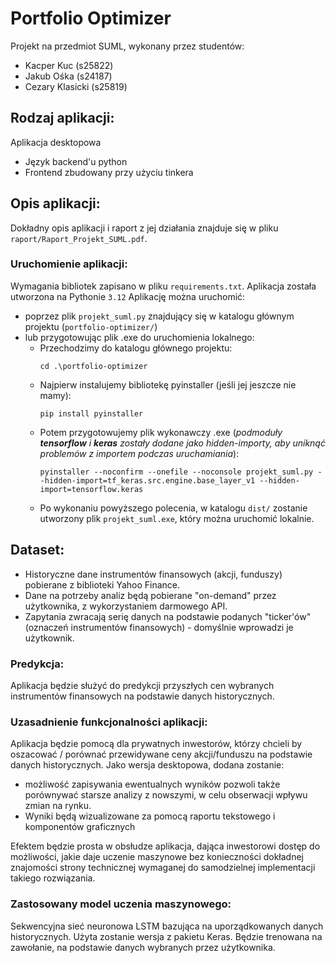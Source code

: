 # Portfolio Optimizer
Projekt na przedmiot SUML, wykonany przez studentów: 
- Kacper Kuc (s25822)
- Jakub Ośka (s24187)
- Cezary Klasicki (s25819)

## Rodzaj aplikacji:
Aplikacja desktopowa
- Język backend'u python
- Frontend zbudowany przy użyciu tinkera

## Opis aplikacji:
Dokładny opis aplikacji i raport z jej działania znajduje się w pliku `raport/Raport_Projekt_SUML.pdf`.

### Uruchomienie aplikacji:
Wymagania bibliotek zapisano w pliku `requirements.txt`. Aplikacja została utworzona na Pythonie `3.12`
Aplikację można uruchomić:
- poprzez plik `projekt_suml.py` znajdujący się w katalogu głównym projektu (`portfolio-optimizer/`)
- lub przygotowując plik .exe do uruchomienia lokalnego:
  - Przechodzimy do katalogu głównego projektu:
    ```shell
    cd .\portfolio-optimizer
    ```
  - Najpierw instalujemy bibliotekę pyinstaller (jeśli jej jeszcze nie mamy):
    ```shell
    pip install pyinstaller
    ```
  - Potem przygotowujemy plik wykonawczy .exe (_podmoduły **tensorflow** i **keras** zostały dodane jako hidden-importy, aby uniknąć problemów z importem podczas uruchamiania_):
    ```shell
    pyinstaller --noconfirm --onefile --noconsole projekt_suml.py --hidden-import=tf_keras.src.engine.base_layer_v1 --hidden-import=tensorflow.keras
    ```
  - Po wykonaniu powyższego polecenia, w katalogu `dist/` zostanie utworzony plik `projekt_suml.exe`, który można uruchomić lokalnie.


## Dataset:
- Historyczne dane instrumentów finansowych (akcji, funduszy) pobierane z biblioteki Yahoo Finance.
- Dane na potrzeby analiz będą pobierane "on-demand" przez użytkownika, z wykorzystaniem darmowego API.
- Zapytania zwracają serię danych na podstawie podanych "ticker'ów" (oznaczeń instrumentów finansowych) - domyślnie wprowadzi je użytkownik.

### Predykcja:
Aplikacja będzie służyć do predykcji przyszłych cen wybranych instrumentów finansowych na podstawie danych historycznych.

### Uzasadnienie funkcjonalności aplikacji:
Aplikacja będzie pomocą dla prywatnych inwestorów, którzy chcieli by oszacować / porównać przewidywane ceny akcji/funduszu na podstawie danych historycznych. Jako wersja desktopowa, dodana zostanie:
- możliwość zapisywania ewentualnych wyników pozwoli także porównywać starsze analizy z nowszymi, w celu obserwacji wpływu zmian na rynku.
- Wyniki będą wizualizowane za pomocą raportu tekstowego i komponentów graficznych

Efektem będzie prosta w obsłudze aplikacja, dająca inwestorowi dostęp do możliwości, jakie daje uczenie maszynowe bez konieczności dokładnej znajomości strony technicznej wymaganej do samodzielnej implementacji takiego rozwiązania.

### Zastosowany model uczenia maszynowego:
Sekwencyjna sieć neuronowa LSTM bazująca na uporządkowanych danych historycznych. Użyta zostanie wersja z pakietu Keras. Będzie trenowana na zawołanie, na podstawie danych wybranych przez użytkownika.
